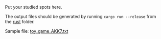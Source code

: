 Put your studied spots here.

The output files should be generated by running `cargo run --release` from the [rust](/rust) folder.

Sample file: [toy_game_AKK7.txt](/tests/fixtures/toy_game_AKK7.txt)
